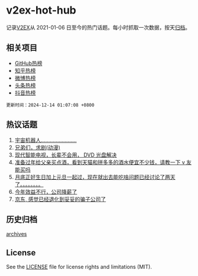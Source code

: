 # v2ex-hot-hub

 记录[V2EX](https://www.v2ex.com/)从 2021-01-06 日至今的热门话题。每小时抓取一次数据，按天[归档](archives)。
 
 ## 相关项目

- [GitHub热榜](https://github.com/it985/github-hot-hub)
- [知乎热榜](https://github.com/it985/zhihu-hot-hub)
- [微博热榜](https://github.com/it985/weibo-hot-hub)
- [头条热榜](https://github.com/it985/toutiao-hot-hub)
- [抖音热榜](https://github.com/it985/douyin-hot-hub)


 `更新时间：2024-12-14 01:07:08 +0800`

## 热议话题

1. [宇宙机器人........................](https://www.v2ex.com/t/1097255)
1. [兄弟们，求剧(动漫)](https://www.v2ex.com/t/1097235)
1. [现代智能电视，长辈不会用， DVD 光盘解决](https://www.v2ex.com/t/1097168)
1. [准备过年给父亲买点酒，看到天猫和拼多多的酒水便宜不少钱，请教一下 v 友能买吗](https://www.v2ex.com/t/1097197)
1. [月底正好生日加上元旦一起过，现在就出去能吃啥问题已经讨论了两天了。。。。。。。。](https://www.v2ex.com/t/1097237)
1. [今年效益不行，公司降薪了](https://www.v2ex.com/t/1097261)
1. [京东, 感觉已经退化到妥妥的骗子公司了](https://www.v2ex.com/t/1097316)

## 历史归档

[archives](archives)

## License

See the [LICENSE](LICENSE) file for license rights and limitations (MIT).
